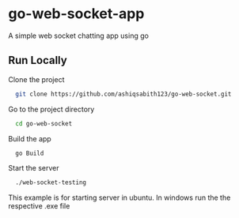 
# go-web-socket-app

A simple web socket chatting app using go




## Run Locally

Clone the project

```bash
  git clone https://github.com/ashiqsabith123/go-web-socket.git
```

Go to the project directory

```bash
  cd go-web-socket
```

Build the app 

```bash
  go Build
```

Start the server

```bash
  ./web-socket-testing
```

This example is for starting server in ubuntu. In windows run the the respective .exe file


